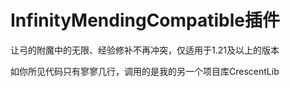 # InfinityMendingCompatible插件

让弓的附魔中的无限、经验修补不再冲突，仅适用于1.21及以上的版本

如你所见代码只有寥寥几行，调用的是我的另一个项目库CrescentLib

